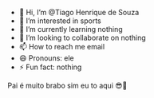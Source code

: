- 👋 Hi, I’m @Tiago Henrique de Souza 
- 👀 I’m interested in sports
- 🌱 I’m currently learning nothing
- 💞️ I’m looking to collaborate on nothing
- 📫 How to reach me email
- 😄 Pronouns: ele
- ⚡ Fun fact: nothing

<!---
Tiago570/Tiago570 is a ✨ special ✨ repository because its `README.md` (this file) appears on your GitHub profile.
You can click the Preview link to take a look at your changes.
--->
Pai é muito brabo
sim
eu to aqui
😎🤚
